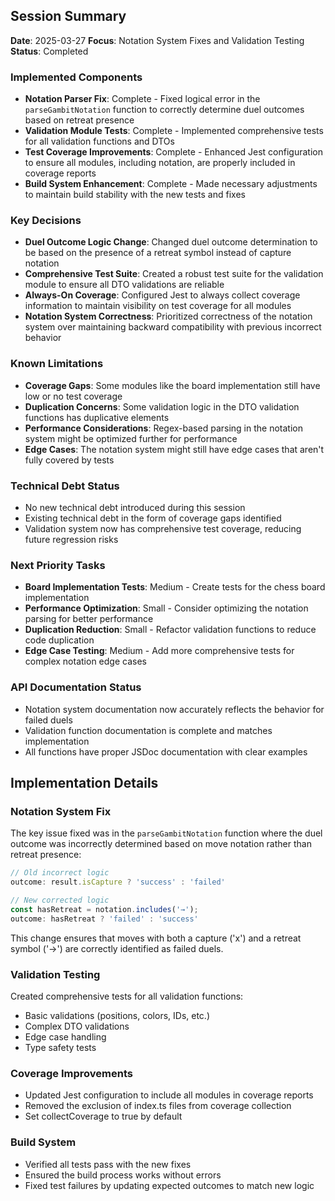 ## Session Summary

**Date**: 2025-03-27
**Focus**: Notation System Fixes and Validation Testing
**Status**: Completed

### Implemented Components
- **Notation Parser Fix**: Complete - Fixed logical error in the `parseGambitNotation` function to correctly determine duel outcomes based on retreat presence
- **Validation Module Tests**: Complete - Implemented comprehensive tests for all validation functions and DTOs
- **Test Coverage Improvements**: Complete - Enhanced Jest configuration to ensure all modules, including notation, are properly included in coverage reports
- **Build System Enhancement**: Complete - Made necessary adjustments to maintain build stability with the new tests and fixes

### Key Decisions
- **Duel Outcome Logic Change**: Changed duel outcome determination to be based on the presence of a retreat symbol instead of capture notation
- **Comprehensive Test Suite**: Created a robust test suite for the validation module to ensure all DTO validations are reliable
- **Always-On Coverage**: Configured Jest to always collect coverage information to maintain visibility on test coverage for all modules
- **Notation System Correctness**: Prioritized correctness of the notation system over maintaining backward compatibility with previous incorrect behavior

### Known Limitations
- **Coverage Gaps**: Some modules like the board implementation still have low or no test coverage
- **Duplication Concerns**: Some validation logic in the DTO validation functions has duplicative elements
- **Performance Considerations**: Regex-based parsing in the notation system might be optimized further for performance
- **Edge Cases**: The notation system might still have edge cases that aren't fully covered by tests

### Technical Debt Status
- No new technical debt introduced during this session
- Existing technical debt in the form of coverage gaps identified
- Validation system now has comprehensive test coverage, reducing future regression risks

### Next Priority Tasks
- **Board Implementation Tests**: Medium - Create tests for the chess board implementation
- **Performance Optimization**: Small - Consider optimizing the notation parsing for better performance
- **Duplication Reduction**: Small - Refactor validation functions to reduce code duplication
- **Edge Case Testing**: Medium - Add more comprehensive tests for complex notation edge cases

### API Documentation Status
- Notation system documentation now accurately reflects the behavior for failed duels
- Validation function documentation is complete and matches implementation
- All functions have proper JSDoc documentation with clear examples

## Implementation Details

### Notation System Fix
The key issue fixed was in the `parseGambitNotation` function where the duel outcome was incorrectly determined based on move notation rather than retreat presence:

```typescript
// Old incorrect logic
outcome: result.isCapture ? 'success' : 'failed'

// New corrected logic
const hasRetreat = notation.includes('→');
outcome: hasRetreat ? 'failed' : 'success'
```

This change ensures that moves with both a capture ('x') and a retreat symbol ('→') are correctly identified as failed duels.

### Validation Testing
Created comprehensive tests for all validation functions:
- Basic validations (positions, colors, IDs, etc.)
- Complex DTO validations
- Edge case handling
- Type safety tests

### Coverage Improvements
- Updated Jest configuration to include all modules in coverage reports
- Removed the exclusion of index.ts files from coverage collection
- Set collectCoverage to true by default

### Build System
- Verified all tests pass with the new fixes
- Ensured the build process works without errors
- Fixed test failures by updating expected outcomes to match new logic 